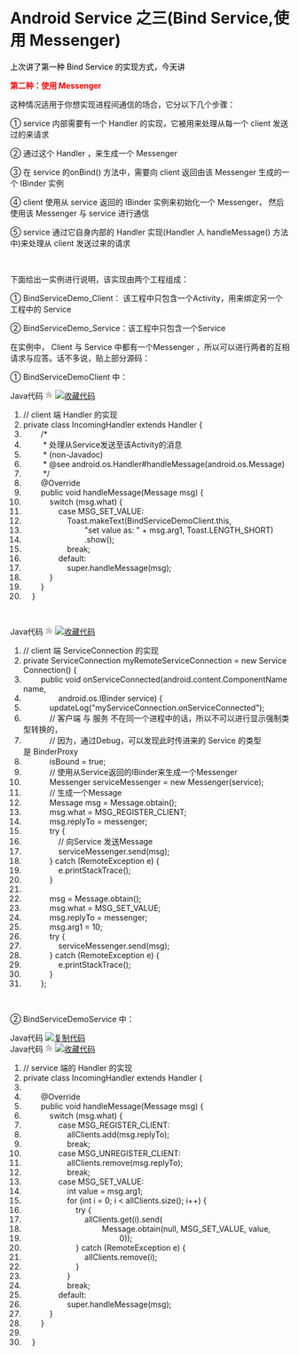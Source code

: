 # Android Service 之三(Bind Service,使用 Messenger)


<div id="blog_content" class="blog_content">
    <p><span style="color: #ff0000;"><span style="color: #000000;">上次讲了第一种 Bind Service 的实现方式，今天讲</span></span></p>
<p><span style="color: #ff0000;"><strong>第二种：</strong></span><span style="color: #ff0000;"><strong>使用 Messenger</strong></span></p>
<p>这种情况适用于你想实现进程间通信的场合，它分以下几个步骤：</p>
<p>①&nbsp;service 内部需要有一个 Handler 的实现，它被用来处理从每一个 client 发送过的来请求</p>
<p>② 通过这个 Handler ，来生成一个 Messenger</p>
<p>③ 在 service 的onBind() 方法中，需要向 client 返回由该 Messenger 生成的一个 IBinder 实例</p>
<p>④&nbsp;client 使用从 service 返回的 IBinder 实例来初始化一个 Messenger， 然后使用该&nbsp;Messenger 与 service 进行通信</p>
<p>⑤ service 通过它自身内部的 Handler 实现(Handler 人 handleMessage() 方法中)来处理从 client 发送过来的请求</p>
<p>&nbsp;</p>
<p>下面给出一实例进行说明，该实现由两个工程组成：</p>
<p>① BindServiceDemo_Client： 该工程中只包含一个Activity，用来绑定另一个工程中的 Service</p>
<p>② BindServiceDemo_Service：该工程中只包含一个Service</p>
<p>在实例中， Client 与 Service 中都有一个Messenger ，所以可以进行两者的互相请求与应答。话不多说，贴上部分源码：</p>
<p>① BindServiceDemoClient 中：&nbsp;</p>
<div class="dp-highlighter" id=""><div class="bar"><div class="tools">Java代码 <embed wmode="transparent" src="/javascripts/syntaxhighlighter/clipboard_new.swf" width="14" height="15" flashvars="clipboard=%2F%2F%20client%20%E7%AB%AF%20Handler%20%E7%9A%84%E5%AE%9E%E7%8E%B0%0Aprivate%20class%20IncomingHandler%20extends%20Handler%20%7B%0A%09%09%2F*%0A%09%09%20*%20%E5%A4%84%E7%90%86%E4%BB%8EService%E5%8F%91%E9%80%81%E8%87%B3%E8%AF%A5Activity%E7%9A%84%E6%B6%88%E6%81%AF%0A%09%09%20*%20(non-Javadoc)%0A%09%09%20*%20%40see%20android.os.Handler%23handleMessage(android.os.Message)%0A%09%09%20*%2F%0A%09%09%40Override%0A%09%09public%20void%20handleMessage(Message%20msg)%20%7B%0A%09%09%09switch%20(msg.what)%20%7B%0A%09%09%09%09case%20MSG_SET_VALUE%3A%0A%09%09%09%09%09Toast.makeText(BindServiceDemoClient.this%2C%0A%09%09%09%09%09%09%09%22set%20value%20as%3A%20%22%20%2B%20msg.arg1%2C%20Toast.LENGTH_SHORT)%0A%09%09%09%09%09%09%09.show()%3B%0A%09%09%09%09%09break%3B%0A%09%09%09%09default%3A%0A%09%09%09%09%09super.handleMessage(msg)%3B%0A%09%09%09%7D%0A%09%09%7D%0A%09%7D" quality="high" allowscriptaccess="always" type="application/x-shockwave-flash" pluginspage="http://www.macromedia.com/go/getflashplayer">&nbsp;<a href="javascript:void()" title="收藏这段代码" onclick="code_favorites_do_favorite(this);return false;"><img class="star" src="/images/icon_star.png" alt="收藏代码"><img class="spinner" src="/images/spinner.gif" style="display:none"></a></div></div><ol start="1" class="dp-j"><li><span><span class="comment">//&nbsp;client&nbsp;端&nbsp;Handler&nbsp;的实现</span><span>&nbsp;&nbsp;</span></span></li><li><span><span class="keyword">private</span><span>&nbsp;</span><span class="keyword">class</span><span>&nbsp;IncomingHandler&nbsp;</span><span class="keyword">extends</span><span>&nbsp;Handler&nbsp;{&nbsp;&nbsp;</span></span></li><li><span>&nbsp;&nbsp;&nbsp;&nbsp;&nbsp;&nbsp;&nbsp;&nbsp;<span class="comment">/*</span>&nbsp;</span></li><li><span><span class="comment">&nbsp;&nbsp;&nbsp;&nbsp;&nbsp;&nbsp;&nbsp;&nbsp;&nbsp;*&nbsp;处理从Service发送至该Activity的消息</span>&nbsp;</span></li><li><span><span class="comment">&nbsp;&nbsp;&nbsp;&nbsp;&nbsp;&nbsp;&nbsp;&nbsp;&nbsp;*&nbsp;(non-Javadoc)</span>&nbsp;</span></li><li><span><span class="comment">&nbsp;&nbsp;&nbsp;&nbsp;&nbsp;&nbsp;&nbsp;&nbsp;&nbsp;*&nbsp;@see&nbsp;android.os.Handler#handleMessage(android.os.Message)</span>&nbsp;</span></li><li><span><span class="comment">&nbsp;&nbsp;&nbsp;&nbsp;&nbsp;&nbsp;&nbsp;&nbsp;&nbsp;*/</span><span>&nbsp;&nbsp;</span></span></li><li><span>&nbsp;&nbsp;&nbsp;&nbsp;&nbsp;&nbsp;&nbsp;&nbsp;<span class="annotation">@Override</span><span>&nbsp;&nbsp;</span></span></li><li><span>&nbsp;&nbsp;&nbsp;&nbsp;&nbsp;&nbsp;&nbsp;&nbsp;<span class="keyword">public</span><span>&nbsp;</span><span class="keyword">void</span><span>&nbsp;handleMessage(Message&nbsp;msg)&nbsp;{&nbsp;&nbsp;</span></span></li><li><span>&nbsp;&nbsp;&nbsp;&nbsp;&nbsp;&nbsp;&nbsp;&nbsp;&nbsp;&nbsp;&nbsp;&nbsp;<span class="keyword">switch</span><span>&nbsp;(msg.what)&nbsp;{&nbsp;&nbsp;</span></span></li><li><span>&nbsp;&nbsp;&nbsp;&nbsp;&nbsp;&nbsp;&nbsp;&nbsp;&nbsp;&nbsp;&nbsp;&nbsp;&nbsp;&nbsp;&nbsp;&nbsp;<span class="keyword">case</span><span>&nbsp;MSG_SET_VALUE:&nbsp;&nbsp;</span></span></li><li><span>&nbsp;&nbsp;&nbsp;&nbsp;&nbsp;&nbsp;&nbsp;&nbsp;&nbsp;&nbsp;&nbsp;&nbsp;&nbsp;&nbsp;&nbsp;&nbsp;&nbsp;&nbsp;&nbsp;&nbsp;Toast.makeText(BindServiceDemoClient.<span class="keyword">this</span><span>,&nbsp;&nbsp;</span></span></li><li><span>&nbsp;&nbsp;&nbsp;&nbsp;&nbsp;&nbsp;&nbsp;&nbsp;&nbsp;&nbsp;&nbsp;&nbsp;&nbsp;&nbsp;&nbsp;&nbsp;&nbsp;&nbsp;&nbsp;&nbsp;&nbsp;&nbsp;&nbsp;&nbsp;&nbsp;&nbsp;&nbsp;&nbsp;<span class="string">"set&nbsp;value&nbsp;as:&nbsp;"</span><span>&nbsp;+&nbsp;msg.arg1,&nbsp;Toast.LENGTH_SHORT)&nbsp;&nbsp;</span></span></li><li><span>&nbsp;&nbsp;&nbsp;&nbsp;&nbsp;&nbsp;&nbsp;&nbsp;&nbsp;&nbsp;&nbsp;&nbsp;&nbsp;&nbsp;&nbsp;&nbsp;&nbsp;&nbsp;&nbsp;&nbsp;&nbsp;&nbsp;&nbsp;&nbsp;&nbsp;&nbsp;&nbsp;&nbsp;.show();&nbsp;&nbsp;</span></li><li><span>&nbsp;&nbsp;&nbsp;&nbsp;&nbsp;&nbsp;&nbsp;&nbsp;&nbsp;&nbsp;&nbsp;&nbsp;&nbsp;&nbsp;&nbsp;&nbsp;&nbsp;&nbsp;&nbsp;&nbsp;<span class="keyword">break</span><span>;&nbsp;&nbsp;</span></span></li><li><span>&nbsp;&nbsp;&nbsp;&nbsp;&nbsp;&nbsp;&nbsp;&nbsp;&nbsp;&nbsp;&nbsp;&nbsp;&nbsp;&nbsp;&nbsp;&nbsp;<span class="keyword">default</span><span>:&nbsp;&nbsp;</span></span></li><li><span>&nbsp;&nbsp;&nbsp;&nbsp;&nbsp;&nbsp;&nbsp;&nbsp;&nbsp;&nbsp;&nbsp;&nbsp;&nbsp;&nbsp;&nbsp;&nbsp;&nbsp;&nbsp;&nbsp;&nbsp;<span class="keyword">super</span><span>.handleMessage(msg);&nbsp;&nbsp;</span></span></li><li><span>&nbsp;&nbsp;&nbsp;&nbsp;&nbsp;&nbsp;&nbsp;&nbsp;&nbsp;&nbsp;&nbsp;&nbsp;}&nbsp;&nbsp;</span></li><li><span>&nbsp;&nbsp;&nbsp;&nbsp;&nbsp;&nbsp;&nbsp;&nbsp;}&nbsp;&nbsp;</span></li><li><span>&nbsp;&nbsp;&nbsp;&nbsp;}&nbsp;&nbsp;</span></li></ol></div><pre class="java" name="code" codeable_id="" codeable_type="BlogComment" source_url="http://rainbow702.iteye.com/blog/1149756#" pre_index="0" title="Android Service 之三(Bind Service,使用 Messenger)" style="display: none;">// client 端 Handler 的实现
private class IncomingHandler extends Handler {
		/*
		 * 处理从Service发送至该Activity的消息
		 * (non-Javadoc)
		 * @see android.os.Handler#handleMessage(android.os.Message)
		 */
		@Override
		public void handleMessage(Message msg) {
			switch (msg.what) {
				case MSG_SET_VALUE:
					Toast.makeText(BindServiceDemoClient.this,
							"set value as: " + msg.arg1, Toast.LENGTH_SHORT)
							.show();
					break;
				default:
					super.handleMessage(msg);
			}
		}
	}</pre>
<p>&nbsp;</p>
<div class="dp-highlighter" id=""><div class="bar"><div class="tools">Java代码 <embed wmode="transparent" src="/javascripts/syntaxhighlighter/clipboard_new.swf" width="14" height="15" flashvars="clipboard=%2F%2F%20client%20%E7%AB%AF%20ServiceConnection%20%E7%9A%84%E5%AE%9E%E7%8E%B0%0Aprivate%20ServiceConnection%20myRemoteServiceConnection%20%3D%20new%20ServiceConnection()%20%7B%0A%09%09public%20void%20onServiceConnected(android.content.ComponentName%20name%2C%0A%09%09%09%09android.os.IBinder%20service)%20%7B%0A%09%09%09updateLog(%22myServiceConnection.onServiceConnected%22)%3B%0A%09%09%09%2F%2F%20%E5%AE%A2%E6%88%B7%E7%AB%AF%20%E4%B8%8E%20%E6%9C%8D%E5%8A%A1%20%E4%B8%8D%E5%9C%A8%E5%90%8C%E4%B8%80%E4%B8%AA%E8%BF%9B%E7%A8%8B%E4%B8%AD%E7%9A%84%E8%AF%9D%EF%BC%8C%E6%89%80%E4%BB%A5%E4%B8%8D%E5%8F%AF%E4%BB%A5%E8%BF%9B%E8%A1%8C%E6%98%BE%E7%A4%BA%E5%BC%BA%E5%88%B6%E7%B1%BB%E5%9E%8B%E8%BD%AC%E6%8D%A2%E7%9A%84%EF%BC%8C%0A%09%09%09%2F%2F%20%E5%9B%A0%E4%B8%BA%EF%BC%8C%E9%80%9A%E8%BF%87Debug%EF%BC%8C%E5%8F%AF%E4%BB%A5%E5%8F%91%E7%8E%B0%E6%AD%A4%E6%97%B6%E4%BC%A0%E8%BF%9B%E6%9D%A5%E7%9A%84%20Service%20%E7%9A%84%E7%B1%BB%E5%9E%8B%E6%98%AF%20BinderProxy%0A%09%09%09isBound%20%3D%20true%3B%0A%09%09%09%2F%2F%20%E4%BD%BF%E7%94%A8%E4%BB%8EService%E8%BF%94%E5%9B%9E%E7%9A%84IBinder%E6%9D%A5%E7%94%9F%E6%88%90%E4%B8%80%E4%B8%AAMessenger%0A%09%09%09Messenger%20serviceMessenger%20%3D%20new%20Messenger(service)%3B%0A%09%09%09%2F%2F%20%E7%94%9F%E6%88%90%E4%B8%80%E4%B8%AAMessage%0A%09%09%09Message%20msg%20%3D%20Message.obtain()%3B%0A%09%09%09msg.what%20%3D%20MSG_REGISTER_CLIENT%3B%0A%09%09%09msg.replyTo%20%3D%20messenger%3B%0A%09%09%09try%20%7B%0A%09%09%09%09%2F%2F%20%E5%90%91Service%20%E5%8F%91%E9%80%81Message%0A%09%09%09%09serviceMessenger.send(msg)%3B%0A%09%09%09%7D%20catch%20(RemoteException%20e)%20%7B%0A%09%09%09%09e.printStackTrace()%3B%0A%09%09%09%7D%0A%0A%09%09%09msg%20%3D%20Message.obtain()%3B%0A%09%09%09msg.what%20%3D%20MSG_SET_VALUE%3B%0A%09%09%09msg.replyTo%20%3D%20messenger%3B%0A%09%09%09msg.arg1%20%3D%2010%3B%0A%09%09%09try%20%7B%0A%09%09%09%09serviceMessenger.send(msg)%3B%0A%09%09%09%7D%20catch%20(RemoteException%20e)%20%7B%0A%09%09%09%09e.printStackTrace()%3B%0A%09%09%09%7D%0A%09%09%7D%3B%0A" quality="high" allowscriptaccess="always" type="application/x-shockwave-flash" pluginspage="http://www.macromedia.com/go/getflashplayer">&nbsp;<a href="javascript:void()" title="收藏这段代码" onclick="code_favorites_do_favorite(this);return false;"><img class="star" src="/images/icon_star.png" alt="收藏代码"><img class="spinner" src="/images/spinner.gif" style="display:none"></a></div></div><ol start="1" class="dp-j"><li><span><span class="comment">//&nbsp;client&nbsp;端&nbsp;ServiceConnection&nbsp;的实现</span><span>&nbsp;&nbsp;</span></span></li><li><span><span class="keyword">private</span><span>&nbsp;ServiceConnection&nbsp;myRemoteServiceConnection&nbsp;=&nbsp;</span><span class="keyword">new</span><span>&nbsp;ServiceConnection()&nbsp;{&nbsp;&nbsp;</span></span></li><li><span>&nbsp;&nbsp;&nbsp;&nbsp;&nbsp;&nbsp;&nbsp;&nbsp;<span class="keyword">public</span><span>&nbsp;</span><span class="keyword">void</span><span>&nbsp;onServiceConnected(android.content.ComponentName&nbsp;name,&nbsp;&nbsp;</span></span></li><li><span>&nbsp;&nbsp;&nbsp;&nbsp;&nbsp;&nbsp;&nbsp;&nbsp;&nbsp;&nbsp;&nbsp;&nbsp;&nbsp;&nbsp;&nbsp;&nbsp;android.os.IBinder&nbsp;service)&nbsp;{&nbsp;&nbsp;</span></li><li><span>&nbsp;&nbsp;&nbsp;&nbsp;&nbsp;&nbsp;&nbsp;&nbsp;&nbsp;&nbsp;&nbsp;&nbsp;updateLog(<span class="string">"myServiceConnection.onServiceConnected"</span><span>);&nbsp;&nbsp;</span></span></li><li><span>&nbsp;&nbsp;&nbsp;&nbsp;&nbsp;&nbsp;&nbsp;&nbsp;&nbsp;&nbsp;&nbsp;&nbsp;<span class="comment">//&nbsp;客户端&nbsp;与&nbsp;服务&nbsp;不在同一个进程中的话，所以不可以进行显示强制类型转换的，</span><span>&nbsp;&nbsp;</span></span></li><li><span>&nbsp;&nbsp;&nbsp;&nbsp;&nbsp;&nbsp;&nbsp;&nbsp;&nbsp;&nbsp;&nbsp;&nbsp;<span class="comment">//&nbsp;因为，通过Debug，可以发现此时传进来的&nbsp;Service&nbsp;的类型是&nbsp;BinderProxy</span><span>&nbsp;&nbsp;</span></span></li><li><span>&nbsp;&nbsp;&nbsp;&nbsp;&nbsp;&nbsp;&nbsp;&nbsp;&nbsp;&nbsp;&nbsp;&nbsp;isBound&nbsp;=&nbsp;<span class="keyword">true</span><span>;&nbsp;&nbsp;</span></span></li><li><span>&nbsp;&nbsp;&nbsp;&nbsp;&nbsp;&nbsp;&nbsp;&nbsp;&nbsp;&nbsp;&nbsp;&nbsp;<span class="comment">//&nbsp;使用从Service返回的IBinder来生成一个Messenger</span><span>&nbsp;&nbsp;</span></span></li><li><span>&nbsp;&nbsp;&nbsp;&nbsp;&nbsp;&nbsp;&nbsp;&nbsp;&nbsp;&nbsp;&nbsp;&nbsp;Messenger&nbsp;serviceMessenger&nbsp;=&nbsp;<span class="keyword">new</span><span>&nbsp;Messenger(service);&nbsp;&nbsp;</span></span></li><li><span>&nbsp;&nbsp;&nbsp;&nbsp;&nbsp;&nbsp;&nbsp;&nbsp;&nbsp;&nbsp;&nbsp;&nbsp;<span class="comment">//&nbsp;生成一个Message</span><span>&nbsp;&nbsp;</span></span></li><li><span>&nbsp;&nbsp;&nbsp;&nbsp;&nbsp;&nbsp;&nbsp;&nbsp;&nbsp;&nbsp;&nbsp;&nbsp;Message&nbsp;msg&nbsp;=&nbsp;Message.obtain();&nbsp;&nbsp;</span></li><li><span>&nbsp;&nbsp;&nbsp;&nbsp;&nbsp;&nbsp;&nbsp;&nbsp;&nbsp;&nbsp;&nbsp;&nbsp;msg.what&nbsp;=&nbsp;MSG_REGISTER_CLIENT;&nbsp;&nbsp;</span></li><li><span>&nbsp;&nbsp;&nbsp;&nbsp;&nbsp;&nbsp;&nbsp;&nbsp;&nbsp;&nbsp;&nbsp;&nbsp;msg.replyTo&nbsp;=&nbsp;messenger;&nbsp;&nbsp;</span></li><li><span>&nbsp;&nbsp;&nbsp;&nbsp;&nbsp;&nbsp;&nbsp;&nbsp;&nbsp;&nbsp;&nbsp;&nbsp;<span class="keyword">try</span><span>&nbsp;{&nbsp;&nbsp;</span></span></li><li><span>&nbsp;&nbsp;&nbsp;&nbsp;&nbsp;&nbsp;&nbsp;&nbsp;&nbsp;&nbsp;&nbsp;&nbsp;&nbsp;&nbsp;&nbsp;&nbsp;<span class="comment">//&nbsp;向Service&nbsp;发送Message</span><span>&nbsp;&nbsp;</span></span></li><li><span>&nbsp;&nbsp;&nbsp;&nbsp;&nbsp;&nbsp;&nbsp;&nbsp;&nbsp;&nbsp;&nbsp;&nbsp;&nbsp;&nbsp;&nbsp;&nbsp;serviceMessenger.send(msg);&nbsp;&nbsp;</span></li><li><span>&nbsp;&nbsp;&nbsp;&nbsp;&nbsp;&nbsp;&nbsp;&nbsp;&nbsp;&nbsp;&nbsp;&nbsp;}&nbsp;<span class="keyword">catch</span><span>&nbsp;(RemoteException&nbsp;e)&nbsp;{&nbsp;&nbsp;</span></span></li><li><span>&nbsp;&nbsp;&nbsp;&nbsp;&nbsp;&nbsp;&nbsp;&nbsp;&nbsp;&nbsp;&nbsp;&nbsp;&nbsp;&nbsp;&nbsp;&nbsp;e.printStackTrace();&nbsp;&nbsp;</span></li><li><span>&nbsp;&nbsp;&nbsp;&nbsp;&nbsp;&nbsp;&nbsp;&nbsp;&nbsp;&nbsp;&nbsp;&nbsp;}&nbsp;&nbsp;</span></li><li><span>&nbsp;&nbsp;</span></li><li><span>&nbsp;&nbsp;&nbsp;&nbsp;&nbsp;&nbsp;&nbsp;&nbsp;&nbsp;&nbsp;&nbsp;&nbsp;msg&nbsp;=&nbsp;Message.obtain();&nbsp;&nbsp;</span></li><li><span>&nbsp;&nbsp;&nbsp;&nbsp;&nbsp;&nbsp;&nbsp;&nbsp;&nbsp;&nbsp;&nbsp;&nbsp;msg.what&nbsp;=&nbsp;MSG_SET_VALUE;&nbsp;&nbsp;</span></li><li><span>&nbsp;&nbsp;&nbsp;&nbsp;&nbsp;&nbsp;&nbsp;&nbsp;&nbsp;&nbsp;&nbsp;&nbsp;msg.replyTo&nbsp;=&nbsp;messenger;&nbsp;&nbsp;</span></li><li><span>&nbsp;&nbsp;&nbsp;&nbsp;&nbsp;&nbsp;&nbsp;&nbsp;&nbsp;&nbsp;&nbsp;&nbsp;msg.arg1&nbsp;=&nbsp;<span class="number">10</span><span>;&nbsp;&nbsp;</span></span></li><li><span>&nbsp;&nbsp;&nbsp;&nbsp;&nbsp;&nbsp;&nbsp;&nbsp;&nbsp;&nbsp;&nbsp;&nbsp;<span class="keyword">try</span><span>&nbsp;{&nbsp;&nbsp;</span></span></li><li><span>&nbsp;&nbsp;&nbsp;&nbsp;&nbsp;&nbsp;&nbsp;&nbsp;&nbsp;&nbsp;&nbsp;&nbsp;&nbsp;&nbsp;&nbsp;&nbsp;serviceMessenger.send(msg);&nbsp;&nbsp;</span></li><li><span>&nbsp;&nbsp;&nbsp;&nbsp;&nbsp;&nbsp;&nbsp;&nbsp;&nbsp;&nbsp;&nbsp;&nbsp;}&nbsp;<span class="keyword">catch</span><span>&nbsp;(RemoteException&nbsp;e)&nbsp;{&nbsp;&nbsp;</span></span></li><li><span>&nbsp;&nbsp;&nbsp;&nbsp;&nbsp;&nbsp;&nbsp;&nbsp;&nbsp;&nbsp;&nbsp;&nbsp;&nbsp;&nbsp;&nbsp;&nbsp;e.printStackTrace();&nbsp;&nbsp;</span></li><li><span>&nbsp;&nbsp;&nbsp;&nbsp;&nbsp;&nbsp;&nbsp;&nbsp;&nbsp;&nbsp;&nbsp;&nbsp;}&nbsp;&nbsp;</span></li><li><span>&nbsp;&nbsp;&nbsp;&nbsp;&nbsp;&nbsp;&nbsp;&nbsp;};&nbsp;&nbsp;</span></li></ol></div><pre class="java" name="code" codeable_id="" codeable_type="BlogComment" source_url="http://rainbow702.iteye.com/blog/1149756#" pre_index="1" title="Android Service 之三(Bind Service,使用 Messenger)" style="display: none;">// client 端 ServiceConnection 的实现
private ServiceConnection myRemoteServiceConnection = new ServiceConnection() {
		public void onServiceConnected(android.content.ComponentName name,
				android.os.IBinder service) {
			updateLog("myServiceConnection.onServiceConnected");
			// 客户端 与 服务 不在同一个进程中的话，所以不可以进行显示强制类型转换的，
			// 因为，通过Debug，可以发现此时传进来的 Service 的类型是 BinderProxy
			isBound = true;
			// 使用从Service返回的IBinder来生成一个Messenger
			Messenger serviceMessenger = new Messenger(service);
			// 生成一个Message
			Message msg = Message.obtain();
			msg.what = MSG_REGISTER_CLIENT;
			msg.replyTo = messenger;
			try {
				// 向Service 发送Message
				serviceMessenger.send(msg);
			} catch (RemoteException e) {
				e.printStackTrace();
			}

			msg = Message.obtain();
			msg.what = MSG_SET_VALUE;
			msg.replyTo = messenger;
			msg.arg1 = 10;
			try {
				serviceMessenger.send(msg);
			} catch (RemoteException e) {
				e.printStackTrace();
			}
		};
</pre>
<p>&nbsp;&nbsp;</p>
<p>② BindServiceDemoService 中：</p>
<div class="dp-highlighter">
<div class="bar">
<div class="tools">Java代码 <a href="#" title="复制代码"><img alt="复制代码" src="/images/icon_copy.gif"></a> </div>
</div>
</div>
<div class="dp-highlighter" id=""><div class="bar"><div class="tools">Java代码 <embed wmode="transparent" src="/javascripts/syntaxhighlighter/clipboard_new.swf" width="14" height="15" flashvars="clipboard=%2F%2F%20service%20%E7%AB%AF%E7%9A%84%20Handler%20%E7%9A%84%E5%AE%9E%E7%8E%B0%0Aprivate%20class%20IncomingHandler%20extends%20Handler%20%7B%0A%0A%09%09%40Override%0A%09%09public%20void%20handleMessage(Message%20msg)%20%7B%0A%09%09%09switch%20(msg.what)%20%7B%0A%09%09%09%09case%20MSG_REGISTER_CLIENT%3A%0A%09%09%09%09%09allClients.add(msg.replyTo)%3B%0A%09%09%09%09%09break%3B%0A%09%09%09%09case%20MSG_UNREGISTER_CLIENT%3A%0A%09%09%09%09%09allClients.remove(msg.replyTo)%3B%0A%09%09%09%09%09break%3B%0A%09%09%09%09case%20MSG_SET_VALUE%3A%0A%09%09%09%09%09int%20value%20%3D%20msg.arg1%3B%0A%09%09%09%09%09for%20(int%20i%20%3D%200%3B%20i%20%3C%20allClients.size()%3B%20i%2B%2B)%20%7B%0A%09%09%09%09%09%09try%20%7B%0A%09%09%09%09%09%09%09allClients.get(i).send(%0A%09%09%09%09%09%09%09%09%09Message.obtain(null%2C%20MSG_SET_VALUE%2C%20value%2C%0A%09%09%09%09%09%09%09%09%09%09%090))%3B%0A%09%09%09%09%09%09%7D%20catch%20(RemoteException%20e)%20%7B%0A%09%09%09%09%09%09%09allClients.remove(i)%3B%0A%09%09%09%09%09%09%7D%0A%09%09%09%09%09%7D%0A%09%09%09%09%09break%3B%0A%09%09%09%09default%3A%0A%09%09%09%09%09super.handleMessage(msg)%3B%0A%09%09%09%7D%0A%09%09%7D%0A%0A%09%7D" quality="high" allowscriptaccess="always" type="application/x-shockwave-flash" pluginspage="http://www.macromedia.com/go/getflashplayer">&nbsp;<a href="javascript:void()" title="收藏这段代码" onclick="code_favorites_do_favorite(this);return false;"><img class="star" src="/images/icon_star.png" alt="收藏代码"><img class="spinner" src="/images/spinner.gif" style="display:none"></a></div></div><ol start="1" class="dp-j"><li><span><span class="comment">//&nbsp;service&nbsp;端的&nbsp;Handler&nbsp;的实现</span><span>&nbsp;&nbsp;</span></span></li><li><span><span class="keyword">private</span><span>&nbsp;</span><span class="keyword">class</span><span>&nbsp;IncomingHandler&nbsp;</span><span class="keyword">extends</span><span>&nbsp;Handler&nbsp;{&nbsp;&nbsp;</span></span></li><li><span>&nbsp;&nbsp;</span></li><li><span>&nbsp;&nbsp;&nbsp;&nbsp;&nbsp;&nbsp;&nbsp;&nbsp;<span class="annotation">@Override</span><span>&nbsp;&nbsp;</span></span></li><li><span>&nbsp;&nbsp;&nbsp;&nbsp;&nbsp;&nbsp;&nbsp;&nbsp;<span class="keyword">public</span><span>&nbsp;</span><span class="keyword">void</span><span>&nbsp;handleMessage(Message&nbsp;msg)&nbsp;{&nbsp;&nbsp;</span></span></li><li><span>&nbsp;&nbsp;&nbsp;&nbsp;&nbsp;&nbsp;&nbsp;&nbsp;&nbsp;&nbsp;&nbsp;&nbsp;<span class="keyword">switch</span><span>&nbsp;(msg.what)&nbsp;{&nbsp;&nbsp;</span></span></li><li><span>&nbsp;&nbsp;&nbsp;&nbsp;&nbsp;&nbsp;&nbsp;&nbsp;&nbsp;&nbsp;&nbsp;&nbsp;&nbsp;&nbsp;&nbsp;&nbsp;<span class="keyword">case</span><span>&nbsp;MSG_REGISTER_CLIENT:&nbsp;&nbsp;</span></span></li><li><span>&nbsp;&nbsp;&nbsp;&nbsp;&nbsp;&nbsp;&nbsp;&nbsp;&nbsp;&nbsp;&nbsp;&nbsp;&nbsp;&nbsp;&nbsp;&nbsp;&nbsp;&nbsp;&nbsp;&nbsp;allClients.add(msg.replyTo);&nbsp;&nbsp;</span></li><li><span>&nbsp;&nbsp;&nbsp;&nbsp;&nbsp;&nbsp;&nbsp;&nbsp;&nbsp;&nbsp;&nbsp;&nbsp;&nbsp;&nbsp;&nbsp;&nbsp;&nbsp;&nbsp;&nbsp;&nbsp;<span class="keyword">break</span><span>;&nbsp;&nbsp;</span></span></li><li><span>&nbsp;&nbsp;&nbsp;&nbsp;&nbsp;&nbsp;&nbsp;&nbsp;&nbsp;&nbsp;&nbsp;&nbsp;&nbsp;&nbsp;&nbsp;&nbsp;<span class="keyword">case</span><span>&nbsp;MSG_UNREGISTER_CLIENT:&nbsp;&nbsp;</span></span></li><li><span>&nbsp;&nbsp;&nbsp;&nbsp;&nbsp;&nbsp;&nbsp;&nbsp;&nbsp;&nbsp;&nbsp;&nbsp;&nbsp;&nbsp;&nbsp;&nbsp;&nbsp;&nbsp;&nbsp;&nbsp;allClients.remove(msg.replyTo);&nbsp;&nbsp;</span></li><li><span>&nbsp;&nbsp;&nbsp;&nbsp;&nbsp;&nbsp;&nbsp;&nbsp;&nbsp;&nbsp;&nbsp;&nbsp;&nbsp;&nbsp;&nbsp;&nbsp;&nbsp;&nbsp;&nbsp;&nbsp;<span class="keyword">break</span><span>;&nbsp;&nbsp;</span></span></li><li><span>&nbsp;&nbsp;&nbsp;&nbsp;&nbsp;&nbsp;&nbsp;&nbsp;&nbsp;&nbsp;&nbsp;&nbsp;&nbsp;&nbsp;&nbsp;&nbsp;<span class="keyword">case</span><span>&nbsp;MSG_SET_VALUE:&nbsp;&nbsp;</span></span></li><li><span>&nbsp;&nbsp;&nbsp;&nbsp;&nbsp;&nbsp;&nbsp;&nbsp;&nbsp;&nbsp;&nbsp;&nbsp;&nbsp;&nbsp;&nbsp;&nbsp;&nbsp;&nbsp;&nbsp;&nbsp;<span class="keyword">int</span><span>&nbsp;value&nbsp;=&nbsp;msg.arg1;&nbsp;&nbsp;</span></span></li><li><span>&nbsp;&nbsp;&nbsp;&nbsp;&nbsp;&nbsp;&nbsp;&nbsp;&nbsp;&nbsp;&nbsp;&nbsp;&nbsp;&nbsp;&nbsp;&nbsp;&nbsp;&nbsp;&nbsp;&nbsp;<span class="keyword">for</span><span>&nbsp;(</span><span class="keyword">int</span><span>&nbsp;i&nbsp;=&nbsp;</span><span class="number">0</span><span>;&nbsp;i&nbsp;&lt;&nbsp;allClients.size();&nbsp;i++)&nbsp;{&nbsp;&nbsp;</span></span></li><li><span>&nbsp;&nbsp;&nbsp;&nbsp;&nbsp;&nbsp;&nbsp;&nbsp;&nbsp;&nbsp;&nbsp;&nbsp;&nbsp;&nbsp;&nbsp;&nbsp;&nbsp;&nbsp;&nbsp;&nbsp;&nbsp;&nbsp;&nbsp;&nbsp;<span class="keyword">try</span><span>&nbsp;{&nbsp;&nbsp;</span></span></li><li><span>&nbsp;&nbsp;&nbsp;&nbsp;&nbsp;&nbsp;&nbsp;&nbsp;&nbsp;&nbsp;&nbsp;&nbsp;&nbsp;&nbsp;&nbsp;&nbsp;&nbsp;&nbsp;&nbsp;&nbsp;&nbsp;&nbsp;&nbsp;&nbsp;&nbsp;&nbsp;&nbsp;&nbsp;allClients.get(i).send(&nbsp;&nbsp;</span></li><li><span>&nbsp;&nbsp;&nbsp;&nbsp;&nbsp;&nbsp;&nbsp;&nbsp;&nbsp;&nbsp;&nbsp;&nbsp;&nbsp;&nbsp;&nbsp;&nbsp;&nbsp;&nbsp;&nbsp;&nbsp;&nbsp;&nbsp;&nbsp;&nbsp;&nbsp;&nbsp;&nbsp;&nbsp;&nbsp;&nbsp;&nbsp;&nbsp;&nbsp;&nbsp;&nbsp;&nbsp;Message.obtain(<span class="keyword">null</span><span>,&nbsp;MSG_SET_VALUE,&nbsp;value,&nbsp;&nbsp;</span></span></li><li><span>&nbsp;&nbsp;&nbsp;&nbsp;&nbsp;&nbsp;&nbsp;&nbsp;&nbsp;&nbsp;&nbsp;&nbsp;&nbsp;&nbsp;&nbsp;&nbsp;&nbsp;&nbsp;&nbsp;&nbsp;&nbsp;&nbsp;&nbsp;&nbsp;&nbsp;&nbsp;&nbsp;&nbsp;&nbsp;&nbsp;&nbsp;&nbsp;&nbsp;&nbsp;&nbsp;&nbsp;&nbsp;&nbsp;&nbsp;&nbsp;&nbsp;&nbsp;&nbsp;&nbsp;<span class="number">0</span><span>));&nbsp;&nbsp;</span></span></li><li><span>&nbsp;&nbsp;&nbsp;&nbsp;&nbsp;&nbsp;&nbsp;&nbsp;&nbsp;&nbsp;&nbsp;&nbsp;&nbsp;&nbsp;&nbsp;&nbsp;&nbsp;&nbsp;&nbsp;&nbsp;&nbsp;&nbsp;&nbsp;&nbsp;}&nbsp;<span class="keyword">catch</span><span>&nbsp;(RemoteException&nbsp;e)&nbsp;{&nbsp;&nbsp;</span></span></li><li><span>&nbsp;&nbsp;&nbsp;&nbsp;&nbsp;&nbsp;&nbsp;&nbsp;&nbsp;&nbsp;&nbsp;&nbsp;&nbsp;&nbsp;&nbsp;&nbsp;&nbsp;&nbsp;&nbsp;&nbsp;&nbsp;&nbsp;&nbsp;&nbsp;&nbsp;&nbsp;&nbsp;&nbsp;allClients.remove(i);&nbsp;&nbsp;</span></li><li><span>&nbsp;&nbsp;&nbsp;&nbsp;&nbsp;&nbsp;&nbsp;&nbsp;&nbsp;&nbsp;&nbsp;&nbsp;&nbsp;&nbsp;&nbsp;&nbsp;&nbsp;&nbsp;&nbsp;&nbsp;&nbsp;&nbsp;&nbsp;&nbsp;}&nbsp;&nbsp;</span></li><li><span>&nbsp;&nbsp;&nbsp;&nbsp;&nbsp;&nbsp;&nbsp;&nbsp;&nbsp;&nbsp;&nbsp;&nbsp;&nbsp;&nbsp;&nbsp;&nbsp;&nbsp;&nbsp;&nbsp;&nbsp;}&nbsp;&nbsp;</span></li><li><span>&nbsp;&nbsp;&nbsp;&nbsp;&nbsp;&nbsp;&nbsp;&nbsp;&nbsp;&nbsp;&nbsp;&nbsp;&nbsp;&nbsp;&nbsp;&nbsp;&nbsp;&nbsp;&nbsp;&nbsp;<span class="keyword">break</span><span>;&nbsp;&nbsp;</span></span></li><li><span>&nbsp;&nbsp;&nbsp;&nbsp;&nbsp;&nbsp;&nbsp;&nbsp;&nbsp;&nbsp;&nbsp;&nbsp;&nbsp;&nbsp;&nbsp;&nbsp;<span class="keyword">default</span><span>:&nbsp;&nbsp;</span></span></li><li><span>&nbsp;&nbsp;&nbsp;&nbsp;&nbsp;&nbsp;&nbsp;&nbsp;&nbsp;&nbsp;&nbsp;&nbsp;&nbsp;&nbsp;&nbsp;&nbsp;&nbsp;&nbsp;&nbsp;&nbsp;<span class="keyword">super</span><span>.handleMessage(msg);&nbsp;&nbsp;</span></span></li><li><span>&nbsp;&nbsp;&nbsp;&nbsp;&nbsp;&nbsp;&nbsp;&nbsp;&nbsp;&nbsp;&nbsp;&nbsp;}&nbsp;&nbsp;</span></li><li><span>&nbsp;&nbsp;&nbsp;&nbsp;&nbsp;&nbsp;&nbsp;&nbsp;}&nbsp;&nbsp;</span></li><li><span>&nbsp;&nbsp;</span></li><li><span>&nbsp;&nbsp;&nbsp;&nbsp;}&nbsp;&nbsp;</span></li></ol></div><pre class="java" name="code" codeable_id="" codeable_type="BlogComment" source_url="http://rainbow702.iteye.com/blog/1149756#" pre_index="2" title="Android Service 之三(Bind Service,使用 Messenger)" style="display: none;">// service 端的 Handler 的实现
private class IncomingHandler extends Handler {

		@Override
		public void handleMessage(Message msg) {
			switch (msg.what) {
				case MSG_REGISTER_CLIENT:
					allClients.add(msg.replyTo);
					break;
				case MSG_UNREGISTER_CLIENT:
					allClients.remove(msg.replyTo);
					break;
				case MSG_SET_VALUE:
					int value = msg.arg1;
					for (int i = 0; i &lt; allClients.size(); i++) {
						try {
							allClients.get(i).send(
									Message.obtain(null, MSG_SET_VALUE, value,
											0));
						} catch (RemoteException e) {
							allClients.remove(i);
						}
					}
					break;
				default:
					super.handleMessage(msg);
			}
		}

	}</pre>
<p>&nbsp;</p>
<div class="bar">
<div class="tools">Java代码 <a href="#" title="复制代码"><img alt="复制代码" src="/images/icon_copy.gif"></a> </div>
</div>
<div class="dp-highlighter" id=""><div class="bar"><div class="tools">Java代码 <embed wmode="transparent" src="/javascripts/syntaxhighlighter/clipboard_new.swf" width="14" height="15" flashvars="clipboard=%40Override%0Apublic%20IBinder%20onBind(Intent%20intent)%20%7B%0A%20%20%20%20return%20messenger.getBinder()%3B%0A%7D" quality="high" allowscriptaccess="always" type="application/x-shockwave-flash" pluginspage="http://www.macromedia.com/go/getflashplayer">&nbsp;<a href="javascript:void()" title="收藏这段代码" onclick="code_favorites_do_favorite(this);return false;"><img class="star" src="/images/icon_star.png" alt="收藏代码"><img class="spinner" src="/images/spinner.gif" style="display:none"></a></div></div><ol start="1" class="dp-j"><li><span><span class="annotation">@Override</span><span>&nbsp;&nbsp;</span></span></li><li><span><span class="keyword">public</span><span>&nbsp;IBinder&nbsp;onBind(Intent&nbsp;intent)&nbsp;{&nbsp;&nbsp;</span></span></li><li><span>&nbsp;&nbsp;&nbsp;&nbsp;<span class="keyword">return</span><span>&nbsp;messenger.getBinder();&nbsp;&nbsp;</span></span></li><li><span>}&nbsp;&nbsp;</span></li></ol></div><pre class="java" name="code" codeable_id="" codeable_type="BlogComment" source_url="http://rainbow702.iteye.com/blog/1149756#" pre_index="3" title="Android Service 之三(Bind Service,使用 Messenger)" style="display: none;">@Override
public IBinder onBind(Intent intent) {
    return messenger.getBinder();
}</pre>
<p>&nbsp;</p>
<p>&nbsp;下面来看运行效果图（Debug模式）：</p>
<p>首先，启动 BindServiceDemoClient</p>
<p><br><img alt="" src="images/2e9c13a2-4801-3ba0-ac28-df4c05275dc3.jpg"><br>&nbsp;此时，所有的进程如下：</p>
<p><br><img alt="" src="images/871a213f-84f6-3d46-be62-6d4b13293d23.jpg"><br>&nbsp;最下面的那个进程即为 BindServiceDemoClient 工程对应的进程，而且还没有 BindServiceDemoService 工程的进程。下面，点击 "Bind Service" 的按钮，当执行下图中的断点时，请注意右上角 service 的类型(BindProxy)，这也从一个方面说明了为什么在 IPC 的时候不可以使用 IBinder 来实现。</p>
<p>&nbsp;<br><img height="412" alt="" class="magplus" width="700" src="images/449ff1c0-df56-38a2-af79-55b832d00c6e.jpg" title="点击查看原始大小图片"><br>按F8继续执行，会得到如下截图：</p>
<p><br><img alt="" src="images/8a179df2-c8db-3016-a2fd-666670a3ad0b.jpg"><br>&nbsp;&nbsp;</p>
<p>此时，再来看一下系统中的进程情况：</p>
<p><br><img alt="" src="images/0fd7b7b1-f364-369d-a6b0-8c4c5931201a.jpg"><br>&nbsp;会发现，在最下面多了一个 BindServiceDemoService 工程的进程，这就说明了 client 与 service 是在不同的进程内的，这也正是本例子的意图：使用 Messenger 在不同进程间进行通信。</p>
<p>&nbsp;</p>
<p>现在通过 DDMS 控制台，直接将 com.archer.rainbow.service 进程杀掉，来模拟系统资源少而急需回收系统资源的情况，如下：</p>
<p><br><img alt="" src="images/3943e115-9abb-389a-9f8a-fc4180305750.jpg"><br>&nbsp;系统会输出如下日志：</p>
<p><br><img height="20" alt="" class="magplus" width="700" src="images/4b1208b5-61b3-3bc9-aa63-13a5b6e7e0c0.jpg" title="点击查看原始大小图片"><br>&nbsp;之后，当系统资源充足的时候，会自己重新启动该进程，如下图：</p>
<p><br><img alt="" src="images/4fdea833-c3de-3642-b99e-c2763b13e42b.jpg"><br>&nbsp;同时，系统输出的日志为：</p>
<p><br><img height="10" alt="" class="magplus" width="700" src="images/a491fcbc-1d3f-3e55-8c8c-b24be594b4d1.jpg" title="点击查看原始大小图片"></p>
<p>另外，需要注意的是，当我们通过界面点击 "Unbind Service" 的时候，虽然服务被解绑了，但是系统并没有立即将 com.archer.rainbow.service 这一进程给杀掉：</p>
<p>&nbsp;<br><img alt="" src="images/ee851f99-c495-3095-affb-0c3734ea7b20.jpg"><br>&nbsp;<br><img alt="" src="images/241eac71-75b1-31e8-aad2-937c5f6d0c0f.jpg"><br>&nbsp;但若此时，通过 DDMS 控制台，直接将该进程杀掉的话，系统也不会重新启动该进程</p>
<p><br><img alt="" src="images/61d49a2b-4f47-375a-bad5-23f4b496ae80.jpg"><br>&nbsp;</p>
<p><br><img height="12" alt="" class="magplus" width="700" src="images/a8062a4a-9d7d-368c-acd4-ef9170f3bdf4.jpg" title="点击查看原始大小图片"><br>&nbsp;注意与上面对应的日志进行比对，你会发现它少了 "Scheduling restart........" 的这条日志。</p>
<p>&nbsp;</p>
<p><span style="color: #ff0000;">PS：若想将 service 在另一个进程中启动，你也可以在声明 Service 的时候，使用 "android:process=":remote"" 这种方式来实现。</span></p>
  </div>